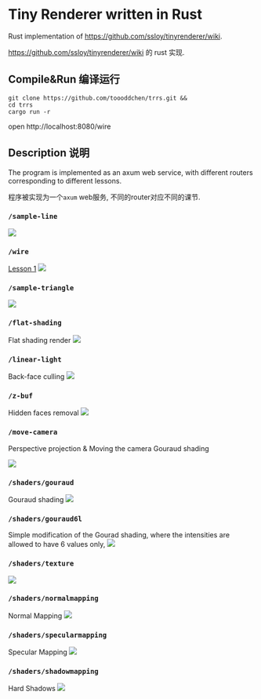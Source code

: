 # Tiny Renderer written in Rust

Rust implementation of https://github.com/ssloy/tinyrenderer/wiki.

https://github.com/ssloy/tinyrenderer/wiki 的 rust 实现.

## Compile&Run 编译运行

```
git clone https://github.com/toooddchen/trrs.git &&
cd trrs
cargo run -r 
```
open http://localhost:8080/wire

## Description 说明

The program is implemented as an axum web service, with different routers corresponding to different lessons.

程序被实现为一个`axum` web服务, 不同的router对应不同的课节. 

### `/sample-line`
![](/public/sample-line.png)
### `/wire`
[Lesson 1](https://github.com/ssloy/tinyrenderer/wiki/Lesson-1:-Bresenham%E2%80%99s-Line-Drawing-Algorithm)
![](/public/wire.png)

### `/sample-triangle`
![](/public/sample-triangle.png)
### `/flat-shading`
Flat shading render
![](/public/flat-shading.png)
### `/linear-light`
Back-face culling
![](/public/linear-light.png)
### `/z-buf`
Hidden faces removal
![](/public/z-buf.png)
### `/move-camera`
Perspective projection & Moving the camera
Gouraud shading

![](/public/move-camera.png)
### `/shaders/gouraud`
Gouraud shading
![](/public/shaders-gouraud.png)
### `/shaders/gouraud6l`
Simple modification of the Gourad shading, where the intensities are allowed to have 6 values only,
![](/public/shaders-gouraud6l.png)
### `/shaders/texture`
![](/public/shaders-texture.png)
### `/shaders/normalmapping`
Normal Mapping
![](/public/shaders-normalmapping.png)
### `/shaders/specularmapping`
Specular Mapping
![](/public/shaders-specularmapping.png)
### `/shaders/shadowmapping`
Hard Shadows
![](/public/shaders-shadowmapping.png)
